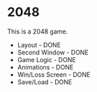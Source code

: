 # 2048
This is a 2048 game.

* Layout - DONE
* Second Window - DONE
* Game Logic - DONE
* Animations - DONE
* Win/Loss Screen - DONE
* Save/Load - DONE
